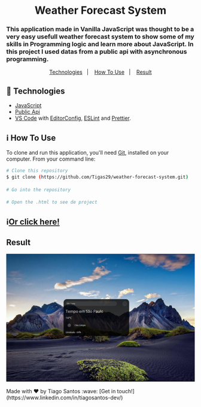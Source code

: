 <h1 align="center">
Weather Forecast System 
</h1>
<h3> 
This application made in Vanilla JavaScript was thought to be a very easy usefull weather forecast system 
to show some of my skills in Programming logic and learn more about JavaScript. In this project I used datas from a public api with asynchronous programming.

</h3>
  
  
<p align="center">
  <a href="#rocket-technologies">Technologies</a>&nbsp;&nbsp;&nbsp;|&nbsp;&nbsp;&nbsp;
  <a href="#information_source-how-to-use">How To Use</a>&nbsp;&nbsp;&nbsp;|&nbsp;&nbsp;&nbsp;
  <a href="#result">Result</a>
</p>

## :rocket: Technologies

- [JavaScript](https://developer.mozilla.org/pt-BR/docs/Web/JavaScript)
- [Public Api](https://openweathermap.org/api)
- [VS Code](https://code.visualstudio.com/) with [EditorConfig](https://editorconfig.org/), [ESLint](https://eslint.org/) and [Prettier](https://prettier.io/).

## :information_source: How To Use

To clone and run this application, you'll need [Git](https://git-scm.com), installed on your computer. From your command line:

```bash
# Clone this repository
$ git clone (https://github.com/Tigas29/weather-forecast-system.git)

# Go into the repository

# Open the .html to see de project


```

## :information_source:[Or click here!](https://weather-forecast-system.vercel.app/)

## Result
<p align=center>
<img src="https://github.com/Tigas29/weather-forecast-system/blob/main/assets/result.png" width="800">
</p>
Made with ♥ by Tiago Santos :wave: [Get in touch!](https://www.linkedin.com/in/tiagosantos-dev/)
